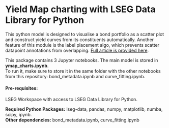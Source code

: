 # Yield Map charting with LSEG Data Library for Python
This python model is designed to visualise a bond portfolio as a scatter plot and construct yield curves from its constituents automatically. Another feature of this module is the label placement algo, which prevents scatter datapoint annotations from overlapping. [Full article is provided here](https://developers.lseg.com/article/yield-map-charting-data-library).

This package contains 3 Jupyter notebooks. The main model is stored in <b>ymap_charts.ipynb</b>.<br> 
To run it, make sure to store it in the same folder with the other notebooks from this repository: bond_metadata.ipynb and curve_fitting.ipynb.

#### Pre-requisites:

LSEG Workspace with access to LSEG Data Library for Python.

<b>Required Python Packages:</b> lseg-data, pandas, numpy, matplotlib, numba, scipy, ipynb.<br>
<b>Other dependencies:</b> bond_metadata.ipynb, curve_fitting.ipynb
